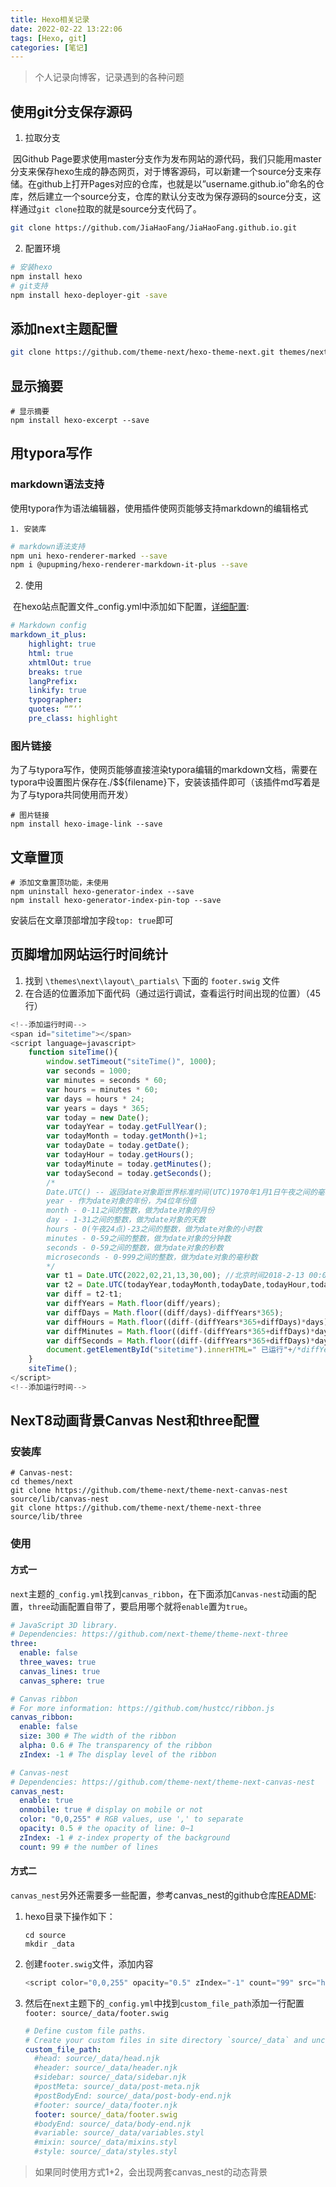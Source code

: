 ```yaml
---
title: Hexo相关记录
date: 2022-02-22 13:22:06
tags: [Hexo, git]
categories: [笔记]
---
```


> 个人记录向博客，记录遇到的各种问题

## 使用git分支保存源码

1. 拉取分支

​		因Github Page要求使用master分支作为发布网站的源代码，我们只能用master分支来保存hexo生成的静态网页，对于博客源码，可以新建一个source分支来存储。在github上打开Pages对应的仓库，也就是以”username.github.io”命名的仓库，然后建立一个source分支，仓库的默认分支改为保存源码的source分支，这样通过`git clone`拉取的就是source分支代码了。

```bash
git clone https://github.com/JiaHaoFang/JiaHaoFang.github.io.git
```

2. 配置环境

```bash
# 安装hexo
npm install hexo
# git支持
npm install hexo-deployer-git -save
```



## 添加next主题配置

```bash
git clone https://github.com/theme-next/hexo-theme-next.git themes/next
```



## 显示摘要

```shell
# 显示摘要
npm install hexo-excerpt --save
```



## 用typora写作

### markdown语法支持

​		使用typora作为语法编辑器，使用插件使网页能够支持markdown的编辑格式

	1. 安装库

```bash
# markdown语法支持
npm uni hexo-renderer-marked --save
npm i @upupming/hexo-renderer-markdown-it-plus --save
```

2. 使用

​	在hexo站点配置文件_config.yml中添加如下配置，[详细配置](https://github.com/CHENXCHEN/hexo-renderer-markdown-it-plus):

```yaml
# Markdown config
markdown_it_plus:
    highlight: true
    html: true
    xhtmlOut: true
    breaks: true
    langPrefix:
    linkify: true
    typographer:
    quotes: “”‘’
    pre_class: highlight
```

### 图片链接

​		为了与typora写作，使网页能够直接渲染typora编辑的markdown文档，需要在typora中设置图片保存在./$${filename}下，安装该插件即可（该插件md写着是为了与typora共同使用而开发）

```shell
# 图片链接
npm install hexo-image-link --save 
```



## 文章置顶

```shell
# 添加文章置顶功能，未使用
npm uninstall hexo-generator-index --save
npm install hexo-generator-index-pin-top --save
```

安装后在文章顶部增加字段`top: true`即可



## 页脚增加网站运行时间统计

1. 找到 `\themes\next\layout\_partials\` 下面的 `footer.swig` 文件
2. 在合适的位置添加下面代码（通过运行调试，查看运行时间出现的位置）（45行）

```javascript
<!--添加运行时间-->
<span id="sitetime"></span>
<script language=javascript>
	function siteTime(){
		window.setTimeout("siteTime()", 1000);
		var seconds = 1000;
		var minutes = seconds * 60;
		var hours = minutes * 60;
		var days = hours * 24;
		var years = days * 365;
		var today = new Date();
		var todayYear = today.getFullYear();
		var todayMonth = today.getMonth()+1;
		var todayDate = today.getDate();
		var todayHour = today.getHours();
		var todayMinute = today.getMinutes();
		var todaySecond = today.getSeconds();
		/* 
		Date.UTC() -- 返回date对象距世界标准时间(UTC)1970年1月1日午夜之间的毫秒数(时间戳)
		year - 作为date对象的年份，为4位年份值
		month - 0-11之间的整数，做为date对象的月份
		day - 1-31之间的整数，做为date对象的天数
		hours - 0(午夜24点)-23之间的整数，做为date对象的小时数
		minutes - 0-59之间的整数，做为date对象的分钟数
		seconds - 0-59之间的整数，做为date对象的秒数
		microseconds - 0-999之间的整数，做为date对象的毫秒数
        */
		var t1 = Date.UTC(2022,02,21,13,30,00); //北京时间2018-2-13 00:00:00
		var t2 = Date.UTC(todayYear,todayMonth,todayDate,todayHour,todayMinute,todaySecond);
		var diff = t2-t1;
		var diffYears = Math.floor(diff/years);
		var diffDays = Math.floor((diff/days)-diffYears*365);
		var diffHours = Math.floor((diff-(diffYears*365+diffDays)*days)/hours);
		var diffMinutes = Math.floor((diff-(diffYears*365+diffDays)*days-diffHours*hours)/minutes);
		var diffSeconds = Math.floor((diff-(diffYears*365+diffDays)*days-diffHours*hours-diffMinutes*minutes)/seconds);
		document.getElementById("sitetime").innerHTML=" 已运行"+/*diffYears+" 年 "+*/diffDays+" 天 "+diffHours+" 小时 "+diffMinutes+" 分钟 "+diffSeconds+" 秒";
	}
	siteTime();
</script>
<!--添加运行时间-->
```



## NexT8动画背景Canvas Nest和three配置

### 安装库

```shell
# Canvas-nest:
cd themes/next
git clone https://github.com/theme-next/theme-next-canvas-nest source/lib/canvas-nest
git clone https://github.com/theme-next/theme-next-three source/lib/three
```

### 使用

#### 方式一

`next`主题的`_config.yml`找到`canvas_ribbon`，在下面添加`Canvas-nest`动画的配置，`three`动画配置自带了，要启用哪个就将`enable`置为`true`。

```yaml
# JavaScript 3D library.
# Dependencies: https://github.com/next-theme/theme-next-three
three:
  enable: false
  three_waves: true
  canvas_lines: true
  canvas_sphere: true

# Canvas ribbon
# For more information: https://github.com/hustcc/ribbon.js
canvas_ribbon:
  enable: false
  size: 300 # The width of the ribbon
  alpha: 0.6 # The transparency of the ribbon
  zIndex: -1 # The display level of the ribbon

# Canvas-nest
# Dependencies: https://github.com/theme-next/theme-next-canvas-nest
canvas_nest:
  enable: true
  onmobile: true # display on mobile or not
  color: "0,0,255" # RGB values, use ',' to separate
  opacity: 0.5 # the opacity of line: 0~1
  zIndex: -1 # z-index property of the background
  count: 99 # the number of lines
```

#### 方式二

`canvas_nest`另外还需要多一些配置，参考canvas_nest的github仓库[README](https://github.com/theme-next/theme-next-canvas-nest/blob/master/README.md):

1. hexo目录下操作如下：

	```shell
	cd source
	mkdir _data
	```

2. 创建`footer.swig`文件，添加内容

	```javascript
	<script color="0,0,255" opacity="0.5" zIndex="-1" count="99" src="https://cdn.jsdelivr.net/npm/canvas-nest.js@1/dist/canvas-nest.js"></script>
	```

3. 然后在`next`主题下的`_config.yml`中找到`custom_file_path`添加一行配置`footer: source/_data/footer.swig`

	```yaml
	# Define custom file paths.
	# Create your custom files in site directory `source/_data` and uncomment needed files below.
	custom_file_path:
	  #head: source/_data/head.njk
	  #header: source/_data/header.njk
	  #sidebar: source/_data/sidebar.njk
	  #postMeta: source/_data/post-meta.njk
	  #postBodyEnd: source/_data/post-body-end.njk
	  #footer: source/_data/footer.njk
	  footer: source/_data/footer.swig
	  #bodyEnd: source/_data/body-end.njk
	  #variable: source/_data/variables.styl
	  #mixin: source/_data/mixins.styl
	  #style: source/_data/styles.styl
	```

> 如果同时使用方式1+2，会出现两套canvas_nest的动态背景
